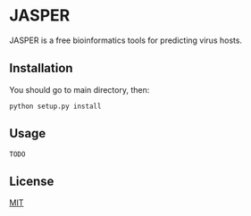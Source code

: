 # JASPER

JASPER is a free bioinformatics tools for predicting virus hosts.

## Installation

You should go to main directory, then:
```
python setup.py install
```

## Usage


```
TODO
```


## License
[MIT](https://choosealicense.com/licenses/mit/)
